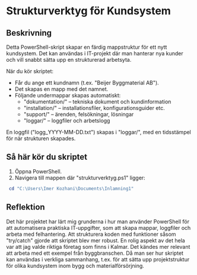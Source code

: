 # Strukturverktyg för Kundsystem

## Beskrivning
Detta PowerShell-skript skapar en färdig mappstruktur för ett nytt kundsystem. Det kan användas i IT-projekt där man hanterar nya kunder och vill snabbt sätta upp en strukturerad arbetsyta.

När du kör skriptet:
- Får du ange ett kundnamn (t.ex. "Beijer Byggmaterial AB").
- Det skapas en mapp med det namnet.
- Följande undermappar skapas automatiskt:
  - "dokumentation/" – tekniska dokument och kundinformation
  - "installation/" – installationsfiler, konfigurationsguider etc.
  - "support/" – ärenden, felsökningar, lösningar
  - "loggar/" – loggfiler och arbetslogg

En loggfil ("logg_YYYY-MM-DD.txt") skapas i "loggar/", med en tidsstämpel för när strukturen skapades.

## Så här kör du skriptet

1. Öppna PowerShell.
2. Navigera till mappen där "strukturverktyg.ps1" ligger:
```powershell
 cd "C:\Users\Imer Kozhani\Documents\Inlamning1"

```
 ## Reflektion

Det här projektet har lärt mig grunderna i hur man använder PowerShell för att automatisera praktiska IT-uppgifter, som att skapa mappar, loggfiler och arbeta med felhantering.
Att strukturera koden med funktioner såsom "try/catch" gjorde att skriptet blev mer robust.
En rolig aspekt av det hela var att jag valde riktiga företag som finns i Kalmar. 
Det kändes mer relevant att arbeta med ett exempel från byggbranschen.
Då man ser hur skriptet kan användas i verkliga sammanhang, t.ex. för att sätta upp projektstruktur för olika kundsystem inom bygg och materialförsörjning.

   

